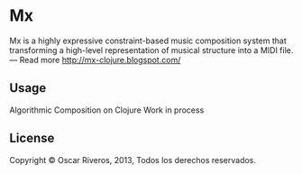 # Mx

Mx is a highly expressive constraint-based music composition system that transforming a high-level representation of musical structure into a MIDI file. — Read more
http://mx-clojure.blogspot.com/

## Usage

Algorithmic Composition on Clojure
Work in process

## License

Copyright © Oscar Riveros, 2013, Todos los derechos reservados.
